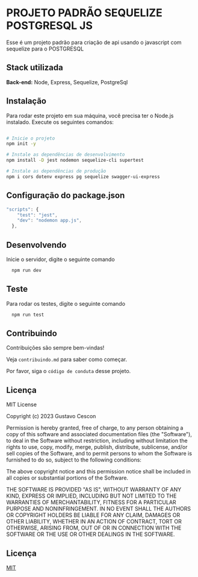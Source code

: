 # PROJETO PADRÃO SEQUELIZE POSTGRESQL JS

Esse é um projeto padrão para criação de api usando o javascript com sequelize para o POSTGRESQL

## Stack utilizada

**Back-end:** Node, Express, Sequelize, PostgreSql

## Instalação

Para rodar este projeto em sua máquina, você precisa ter o Node.js instalado. Execute os seguintes comandos:

```bash

# Inicie o projeto
npm init -y

# Instale as dependências de desenvolvimento
npm install -D jest nodemon sequelize-cli supertest

# Instale as dependências de produção
npm i cors dotenv express pg sequelize swagger-ui-express
```

## Configuração do package.json

```javascript
"scripts": {
    "test": "jest",
    "dev": "nodemon app.js",
  },
```

## Desenvolvendo

Inicie o servidor, digite o seguinte comando

```bash
  npm run dev
```

## Teste

Para rodar os testes, digite o seguinte comando

```bash
  npm run test
```

## Contribuindo

Contribuições são sempre bem-vindas!

Veja `contribuindo.md` para saber como começar.

Por favor, siga o `código de conduta` desse projeto.

## Licença

MIT License

Copyright (c) 2023 Gustavo Cescon

Permission is hereby granted, free of charge, to any person obtaining a copy
of this software and associated documentation files (the "Software"), to deal
in the Software without restriction, including without limitation the rights
to use, copy, modify, merge, publish, distribute, sublicense, and/or sell
copies of the Software, and to permit persons to whom the Software is
furnished to do so, subject to the following conditions:

The above copyright notice and this permission notice shall be included in all
copies or substantial portions of the Software.

THE SOFTWARE IS PROVIDED "AS IS", WITHOUT WARRANTY OF ANY KIND, EXPRESS OR
IMPLIED, INCLUDING BUT NOT LIMITED TO THE WARRANTIES OF MERCHANTABILITY,
FITNESS FOR A PARTICULAR PURPOSE AND NONINFRINGEMENT. IN NO EVENT SHALL THE
AUTHORS OR COPYRIGHT HOLDERS BE LIABLE FOR ANY CLAIM, DAMAGES OR OTHER
LIABILITY, WHETHER IN AN ACTION OF CONTRACT, TORT OR OTHERWISE, ARISING FROM,
OUT OF OR IN CONNECTION WITH THE SOFTWARE OR THE USE OR OTHER DEALINGS IN THE
SOFTWARE.

## Licença

[MIT](https://choosealicense.com/licenses/mit/)


